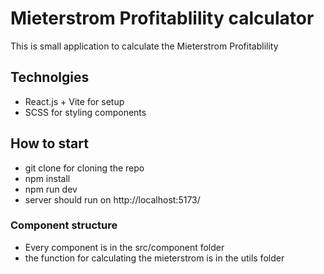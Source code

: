 # Mieterstrom Profitablility calculator

This is small application to calculate the Mieterstrom Profitablility

## Technolgies

- React.js + Vite for setup
- SCSS for styling components

## How to start

- git clone for cloning the repo
- npm install
- npm run dev
- server should run on http://localhost:5173/

### Component structure

- Every component is in the src/component folder
- the function for calculating the mieterstrom is in the utils folder
